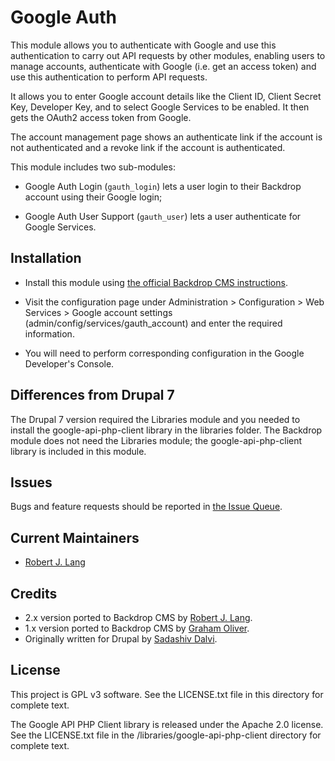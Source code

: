 Google Auth
===========

This  module allows you to authenticate with Google and use this authentication
to carry out API requests by other modules, enabling users to manage
accounts, authenticate with Google (i.e. get an access token) and use this
authentication to perform API requests.

It allows you to enter Google account details like the Client ID, Client Secret
Key, Developer Key, and to select Google Services to be enabled. It then gets
the OAuth2 access token from Google.

The account management page shows an authenticate link if the account is not
authenticated and a revoke link if the account is authenticated.

This module includes two sub-modules:

* Google Auth Login (`gauth_login`) lets a user login to their Backdrop
account using their Google login;

* Google Auth User Support (`gauth_user`) lets a user authenticate for Google
Services.

Installation
------------

- Install this module using [the official Backdrop CMS instructions](  https://backdropcms.org/guide/modules).

- Visit the configuration page under Administration > Configuration > Web
Services > Google account settings (admin/config/services/gauth_account) and
enter the required information.

- You will need to perform corresponding configuration in the Google Developer's
Console.

Differences from Drupal 7
-------------------------

The Drupal 7 version required the Libraries module and you needed to install the
google-api-php-client library in the libraries folder. The Backdrop module does
not need the Libraries module; the google-api-php-client library is included
in this module.

Issues
------

Bugs and feature requests should be reported in [the Issue Queue](https://github.com/backdrop-contrib/gauth/issues).

Current Maintainers
-------------------

- [Robert J. Lang](https://github.com/bugfolder)

Credits
-------

- 2.x version ported to Backdrop CMS by [Robert J. Lang](https://github.com/bugfolder).
- 1.x version ported to Backdrop CMS by [Graham Oliver](https://github.com/Graham-72/).
- Originally written for Drupal by [Sadashiv Dalvi](https://github.com/sadashivdalvi).

License
-------

This project is GPL v3 software.
See the LICENSE.txt file in this directory for complete text.

The Google API PHP Client library is released under the Apache 2.0 license. See
the LICENSE.txt file in the /libraries/google-api-php-client directory for
complete text.
